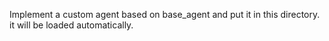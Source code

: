 Implement a custom agent based on base_agent and put it in this directory. it will be loaded automatically.